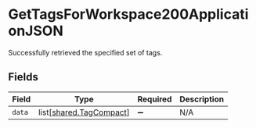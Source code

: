 # GetTagsForWorkspace200ApplicationJSON

Successfully retrieved the specified set of tags.


## Fields

| Field                                                        | Type                                                         | Required                                                     | Description                                                  |
| ------------------------------------------------------------ | ------------------------------------------------------------ | ------------------------------------------------------------ | ------------------------------------------------------------ |
| `data`                                                       | list[[shared.TagCompact](../../models/shared/tagcompact.md)] | :heavy_minus_sign:                                           | N/A                                                          |